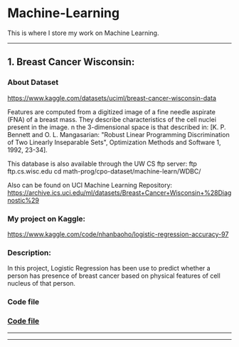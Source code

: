 # Machine-Learning

This is where I store my work on Machine Learning.

___
## 1. Breast Cancer Wisconsin: 
   ### About Dataset
   https://www.kaggle.com/datasets/uciml/breast-cancer-wisconsin-data
   
   Features are computed from a digitized image of a fine needle aspirate (FNA) of a breast mass. They describe characteristics of the cell nuclei present in the image.
   n the 3-dimensional space is that described in: [K. P. Bennett and O. L. Mangasarian: "Robust Linear Programming Discrimination of Two Linearly Inseparable Sets", Optimization Methods and Software 1, 1992, 23-34].

   This database is also available through the UW CS ftp server:
   ftp ftp.cs.wisc.edu
   cd math-prog/cpo-dataset/machine-learn/WDBC/

Also can be found on UCI Machine Learning Repository: https://archive.ics.uci.edu/ml/datasets/Breast+Cancer+Wisconsin+%28Diagnostic%29
   ### My project on Kaggle:
   https://www.kaggle.com/code/nhanbaoho/logistic-regression-accuracy-97
   
   ### Description:
   
   In this project, Logistic Regression has been use to predict whether a person has presence of breast cancer based on physical features of cell nucleus of that person.
   
   ### Code file
   ### <a href="https://github.com/honhanbao/Machine-Learning/tree/master/ML_Logistic%20Regression/Breast%20Cancer%20Wisconsin">Code file</a>
   ___
   ___
  
